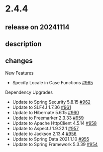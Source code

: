 # 2.4.4

## release on 20241114

## description

## changes

New Features

* Specify Locale in Case Functions <a href="https://github.com/spring-projects/spring-ldap/issues/965" data-hovercard-type="issue" data-hovercard-url="/spring-projects/spring-ldap/issues/965/hovercard">#965</a>

Dependency Upgrades

* Update to Spring Security 5.8.15 <a href="https://github.com/spring-projects/spring-ldap/issues/962" data-hovercard-type="issue" data-hovercard-url="/spring-projects/spring-ldap/issues/962/hovercard">#962</a>
* Update to SLF4J 1.7.36 <a href="https://github.com/spring-projects/spring-ldap/issues/961" data-hovercard-type="issue" data-hovercard-url="/spring-projects/spring-ldap/issues/961/hovercard">#961</a>
* Update to Hibernate 5.6.15 <a href="https://github.com/spring-projects/spring-ldap/issues/960" data-hovercard-type="issue" data-hovercard-url="/spring-projects/spring-ldap/issues/960/hovercard">#960</a>
* Update to Freemarker 2.3.33 <a href="https://github.com/spring-projects/spring-ldap/issues/959" data-hovercard-type="issue" data-hovercard-url="/spring-projects/spring-ldap/issues/959/hovercard">#959</a>
* Update to Apache HttpClient 4.5.14 <a href="https://github.com/spring-projects/spring-ldap/issues/958" data-hovercard-type="issue" data-hovercard-url="/spring-projects/spring-ldap/issues/958/hovercard">#958</a>
* Update to AspectJ 1.9.22.1 <a href="https://github.com/spring-projects/spring-ldap/issues/957" data-hovercard-type="issue" data-hovercard-url="/spring-projects/spring-ldap/issues/957/hovercard">#957</a>
* Update to Jackson 2.13.4 <a href="https://github.com/spring-projects/spring-ldap/issues/956" data-hovercard-type="issue" data-hovercard-url="/spring-projects/spring-ldap/issues/956/hovercard">#956</a>
* Update to Spring Data 2021.1.10 <a href="https://github.com/spring-projects/spring-ldap/issues/955" data-hovercard-type="issue" data-hovercard-url="/spring-projects/spring-ldap/issues/955/hovercard">#955</a>
* Update to Spring Framework 5.3.39 <a href="https://github.com/spring-projects/spring-ldap/issues/954" data-hovercard-type="issue" data-hovercard-url="/spring-projects/spring-ldap/issues/954/hovercard">#954</a>

